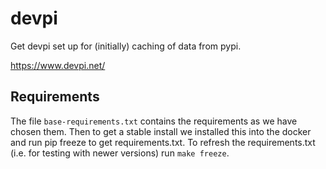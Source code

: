 # devpi

Get devpi set up for (initially) caching of data from pypi.

https://www.devpi.net/

## Requirements

The file `base-requirements.txt` contains the requirements as we have chosen them.  Then to get a stable install we
installed this into the docker and run pip freeze to get requirements.txt.  To refresh the requirements.txt (i.e. for
testing with newer versions) run `make freeze`.